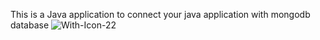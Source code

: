 This is a Java application to connect your java application with mongodb database
![With-Icon-22](https://github.com/abhijit-nashi/jdbcmongo/assets/155634784/5b21c754-b8fb-4341-8cbc-9ac2464d5b85)
